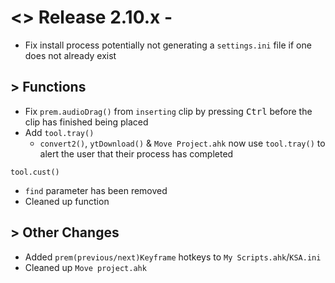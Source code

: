 # <> Release 2.10.x - 
- Fix install process potentially not generating a `settings.ini` file if one does not already exist

## > Functions
- Fix `prem.audioDrag()` from `inserting` clip by pressing <kbd>Ctrl</kbd> before the clip has finished being placed
- Add `tool.tray()`
    - `convert2()`, `ytDownload()` & `Move Project.ahk` now use `tool.tray()` to alert the user that their process has completed

`tool.cust()`
- `find` parameter has been removed
- Cleaned up function

## > Other Changes
- Added `prem(previous/next)Keyframe` hotkeys to `My Scripts.ahk`/`KSA.ini`
- Cleaned up `Move project.ahk`